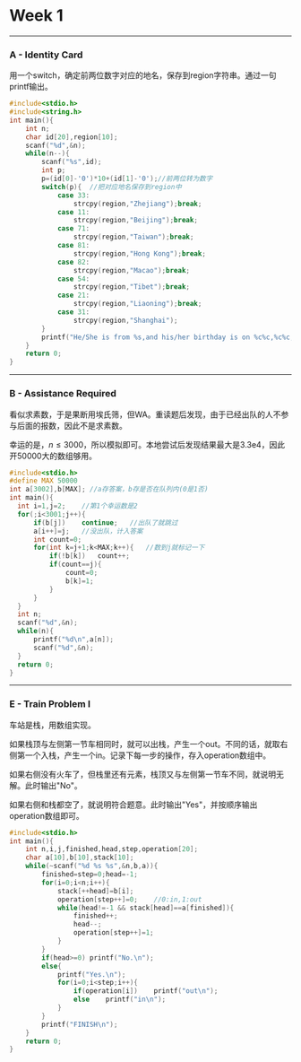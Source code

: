 # Week 1

---

### A - Identity Card

用一个switch，确定前两位数字对应的地名，保存到region字符串。通过一句printf输出。

```c
#include<stdio.h>
#include<string.h>
int main(){
	int n;
	char id[20],region[10];
	scanf("%d",&n);
	while(n--){
		scanf("%s",id);
		int p;
		p=(id[0]-'0')*10+(id[1]-'0');//前两位转为数字
		switch(p){	//把对应地名保存到region中
			case 33:
				strcpy(region,"Zhejiang");break;
			case 11:
				strcpy(region,"Beijing");break;
			case 71:
				strcpy(region,"Taiwan");break;
			case 81:
				strcpy(region,"Hong Kong");break;
			case 82:
				strcpy(region,"Macao");break;
			case 54:
				strcpy(region,"Tibet");break;
			case 21:
				strcpy(region,"Liaoning");break;
			case 31:
				strcpy(region,"Shanghai");
		}
		printf("He/She is from %s,and his/her birthday is on %c%c,%c%c,%c%c%c%c based on the table.\n",region,id[10],id[11],id[12],id[13],id[6],id[7],id[8],id[9]);	//输出
	}
	return 0;
}
```

---

### B - Assistance Required

看似求素数，于是果断用埃氏筛，但WA。重读题后发现，由于已经出队的人不参与后面的报数，因此不是求素数。

幸运的是，$n\le3000$，所以模拟即可。本地尝试后发现结果最大是3.3e4，因此开50000大的数组够用。

  ```c
#include<stdio.h>
#define MAX 50000
int a[3002],b[MAX];	//a存答案，b存是否在队列内(0是1否)
int main(){
	int i=1,j=2;	//第1个幸运数是2
	for(;i<3001;j++){
		if(b[j])	continue;	//出队了就跳过
		a[i++]=j;	//没出队，计入答案
		int count=0;
		for(int k=j+1;k<MAX;k++){	//数到j就标记一下
			if(!b[k])	count++;
			if(count==j){
				count=0;
				b[k]=1;
			}
		}
	}
	int n;
	scanf("%d",&n);
	while(n){
		printf("%d\n",a[n]);
		scanf("%d",&n);
	}
	return 0;
}
  ```

---

### E - Train Problem I

车站是栈，用数组实现。

如果栈顶与左侧第一节车相同时，就可以出栈，产生一个out。不同的话，就取右侧第一个入栈，产生一个in。记录下每一步的操作，存入operation数组中。

如果右侧没有火车了，但栈里还有元素，栈顶又与左侧第一节车不同，就说明无解。此时输出"No"。

如果右侧和栈都空了，就说明符合题意。此时输出"Yes"，并按顺序输出operation数组即可。

```c
#include<stdio.h>
int main(){
	int n,i,j,finished,head,step,operation[20];
	char a[10],b[10],stack[10];
	while(~scanf("%d %s %s",&n,b,a)){
		finished=step=0;head=-1;
		for(i=0;i<n;i++){
			stack[++head]=b[i];
			operation[step++]=0;	//0:in,1:out
			while(head!=-1 && stack[head]==a[finished]){
				finished++;
				head--;
				operation[step++]=1;
			}
		}
		if(head>=0)	printf("No.\n");
		else{
			printf("Yes.\n");
			for(i=0;i<step;i++){
				if(operation[i])	printf("out\n");
				else	printf("in\n");
			}
		}
		printf("FINISH\n");
	}
	return 0;
}
```

